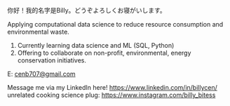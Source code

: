 你好！我的名字是Billy。どうぞよろしくお寝がいします。

Applying computational data science to reduce resource consumption and environmental waste.
  1) Currently learning data science and ML (SQL, Python)
  2) Offering to collaborate on non-profit, environmental, energy conservation initiatives.





E: cenb707@gmail.com

Message me via my LinkedIn here! https://www.linkedin.com/in/billycen/
unrelated cooking science plug: https://www.instagram.com/billy_bitess

<!---
bcen707/bcen707 is a ✨ special ✨ repository because its `README.md` (this file) appears on your GitHub profile.
You can click the Preview link to take a look at your changes.
--->
